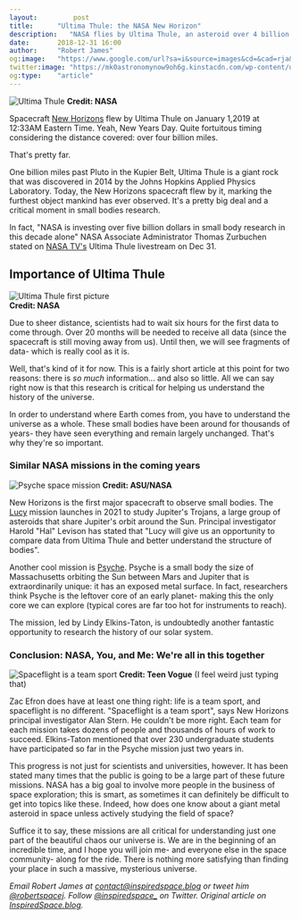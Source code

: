 ```yaml
---
layout:         post
title:      "Ultima Thule: the NASA New Horizon"
description:   "NASA flies by Ultima Thule, an asteroid over 4 billion miles from home."
date:       2018-12-31 16:00
author:     "Robert James"
og:image:   "https://www.google.com/url?sa=i&source=images&cd=&cad=rja&uact=8&ved=2ahUKEwiD3OrewsvfAhXCUt8KHasRBpUQjRx6BAgBEAU&url=https%3A%2F%2Fwww.newsledge.com%2Fnew-horizons-ultima-thule-flyby-livestream%2F&psig=AOvVaw1cVAJ66TFHeSL17rQ3wxqp&ust=1546395617614493"
twitter:image: "https://mk0astronomynow9oh6g.kinstacdn.com/wp-content/uploads/2018/12/122918_ultima4.jpg"
og:type:    "article"
---
```


![Ultima Thule](https://boygeniusreport.files.wordpress.com/2018/12/thule.png?w=782)
**Credit: NASA**

Spacecraft [New Horizons](https//www.nasa.gov/mission_pages/newhorizons/main/index.html) flew by Ultima Thule on January 1,2019 at 12:33AM Eastern Time. Yeah, New Years Day. Quite fortuitous timing considering the distance covered: over four billion miles.  
  
That's pretty far.  
  
One billion miles past Pluto in the Kupier Belt, Ultima Thule is a giant rock that was discovered in 2014 by the Johns Hopkins Applied Physics Laboratory. Today, the New Horizons spacecraft flew by it, marking the furthest object mankind has ever observed. It's a pretty big deal and a critical moment in small bodies research.  
  
In fact, "NASA is investing over five billion dollars in small body research in this decade alone" NASA Associate Administrator Thomas Zurbuchen stated on [NASA TV's](https://www.youtube.com/watch?v=21X5lGlDOfg) Ultima Thule livestream on Dec 31.  
  
## Importance of Ultima Thule
![Ultima Thule first picture](http://static.digg.com/images/ace15857c07e43e48b497773de887a2c_0c3762769d7e483eaa26bbec5352c33c_1_www_marquee_standard.jpeg)  
**Credit: NASA**

Due to sheer distance, scientists had to wait six hours for the first data to come through. Over 20 months will be needed to receive all data (since the spacecraft is still moving away from us). Until then, we will see fragments of data- which is really cool as it is.  
  
Well, that's kind of it for now. This is a fairly short article at this point for two reasons: there is *so much* information... and also so little. All we can say right now is that this research is critical for helping us understand the history of the universe.  
  
In order to understand where Earth comes from, you have to understand the universe as a whole. These small bodies have been around for thousands of years- they have seen everything and remain largely unchanged. That's why they're so important.  
  
### Similar NASA missions in the coming years

![Psyche space mission](https://psyche.asu.edu/wp-content/uploads/2018/12/Psyche_Inspired_18-19_MMontanez_Project1_PsycheWide_181203-1024x663.png)
**Credit: ASU/NASA**

New Horizons is the first major spacecraft to observe small bodies. The [Lucy](https://www.nasa.gov/content/goddard/lucy-the-first-mission-to-jupiter-s-trojans) mission launches in 2021 to study Jupiter's Trojans, a large group of asteroids that share Jupiter's orbit around the Sun. Principal investigator Harold "Hal" Levison has stated that "Lucy will give us an opportunity to compare data from Ultima Thule and better understand the structure of bodies".  
  
Another cool mission is [Psyche](https://psyche.asu.edu/). Psyche is a small body the size of Massachusetts orbiting the Sun between Mars and Jupiter that is extraordinarily unique: it has an exposed metal surface. In fact, researchers think Psyche is the leftover core of an early planet- making this the only core we can explore (typical cores are far too hot for instruments to reach).  
  
The mission, led by Lindy Elkins-Taton, is undoubtedly another fantastic opportunity to research the history of our solar system.
  
### Conclusion: NASA, You, and Me: We're all in this together

![Spaceflight is a team sport](https://assets.teenvogue.com/photos/56a00438a86d43213b0dc4ca/master/pass/TCDHISC_EC006_H.JPG)
**Credit: Teen Vogue** (I feel weird just typing that)

Zac Efron does have at least one thing right: life is a team sport, and spaceflight is no different. "Spaceflight is a team sport", says New Horizons principal investigator Alan Stern. He couldn't be more right. Each team for each mission takes dozens of people and thousands of hours of work to succeed. Elkins-Taton mentioned that over 230 undergraduate students have participated so far in the Psyche mission just two years in.  
  
This progress is not just for scientists and universities, however. It has been stated many times that the public is going to be a large part of these future missions. NASA has a big goal to involve more people in the business of space exploration; this is smart, as sometimes it can definitely be difficult to get into topics like these. Indeed, how does one know about a giant metal asteroid in space unless actively studying the field of space?  
  
Suffice it to say, these missions are all critical for understanding just one part of the beautiful chaos our universe is. We are in the beginning of an incredible time, and I hope you will join me- and everyone else in the space community- along for the ride. There is nothing more satisfying than finding your place in such a massive, mysterious universe.

*Email Robert James at contact@inspiredspace.blog or tweet him [@robertspacej](https://twitter.com/robertspacej). Follow [@inspiredspace_](https://twitter.com/InspiredSpace_) on Twitter. Original article on [InspiredSpace.blog](https://inspiredspace.blog/).*